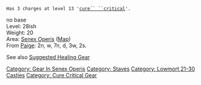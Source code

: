 `Has 3 charges at level 13 '`[`cure`` ``critical`](Cure_Critical "wikilink")`'.`

no base  
Level: 28ish  
Weight: 20  
Area: [Senex Operis](:Category:_Senex_Operis "wikilink")
([Map](Senex_Operis_Map "wikilink"))  
From [Paige](Paige "wikilink"): 2n, w, 7n, d, 3w, 2s.

See also [Suggested Healing
Gear](Suggested_Spellcasting_Gear#Suggested_Healing_Gear "wikilink")

[Category: Gear In Senex
Operis](Category:_Gear_In_Senex_Operis "wikilink") [Category:
Staves](Category:_Staves "wikilink") [Category: Lowmort 21-30
Casties](Category:_Lowmort_21-30_Casties "wikilink") [Category: Cure
Critical Gear](Category:_Cure_Critical_Gear "wikilink")
